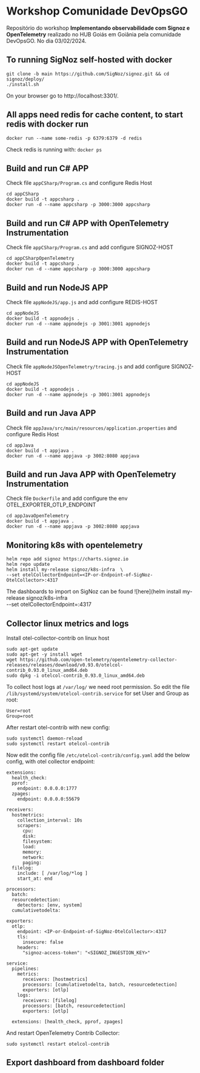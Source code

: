 # Workshop Comunidade DevOpsGO

Repositório do workshop **Implementando observabilidade com Signoz e OpenTelemetry** realizado no HUB Goiás em Goiânia pela comunidade DevOpsGO. No dia 03/02/2024. 

## To running SigNoz self-hosted with docker

```
git clone -b main https://github.com/SigNoz/signoz.git && cd signoz/deploy/
./install.sh
```

On your browser go to http://localhost:3301/.

## All apps need redis for cache content, to start redis with docker run

`docker run --name some-redis -p 6379:6379 -d redis`

Check redis is running with: `docker ps`

## Build and run C# APP 

Check file `appCSharp/Program.cs` and configure Redis Host

```
cd appCSharp
docker build -t appcsharp .
docker run -d --name appcsharp -p 3000:3000 appcsharp
```

## Build and run C# APP with OpenTelemetry Instrumentation

Check file `appCSharp/Program.cs` and add configure SIGNOZ-HOST

```
cd appCSharpOpenTelemetry
docker build -t appcsharp .
docker run -d --name appcsharp -p 3000:3000 appcsharp
```

## Build and run NodeJS APP 

Check file `appNodeJS/app.js` and add configure REDIS-HOST

```
cd appNodeJS
docker build -t appnodejs .
docker run -d --name appnodejs -p 3001:3001 appnodejs
```
## Build and run NodeJS APP with OpenTelemetry Instrumentation

Check file `appNodeJSOpenTelemetry/tracing.js` and add configure SIGNOZ-HOST

```
cd appNodeJS
docker build -t appnodejs .
docker run -d --name appnodejs -p 3001:3001 appnodejs
```

## Build and run Java APP 

Check file `appJava/src/main/resources/application.properties` and configure Redis Host

```
cd appJava
docker build -t appjava .
docker run -d --name appjava -p 3002:8080 appjava
```

## Build and run Java APP with OpenTelemetry Instrumentation

Check file `Dockerfile` and add configure the env OTEL_EXPORTER_OTLP_ENDPOINT

```
cd appJavaOpenTelemetry
docker build -t appjava .
docker run -d --name appjava -p 3002:8080 appjava
```

## Monitoring k8s with opentelemetry

```
helm repo add signoz https://charts.signoz.io
helm repo update
helm install my-release signoz/k8s-infra  \
--set otelCollectorEndpoint=<IP-or-Endpoint-of-SigNoz-OtelCollector>:4317
```

The dashboards to import on SigNoz can be found ![here](helm install my-release signoz/k8s-infra  \
--set otelCollectorEndpoint=<IP-or-Endpoint-of-SigNoz-OtelCollector>:4317


## Collector linux metrics and logs

Install otel-collector-contrib on linux host

```
sudo apt-get update
sudo apt-get -y install wget
wget https://github.com/open-telemetry/opentelemetry-collector-releases/releases/download/v0.93.0/otelcol-contrib_0.93.0_linux_amd64.deb
sudo dpkg -i otelcol-contrib_0.93.0_linux_amd64.deb
```
To collect host logs at `/var/log/` we need root permission. So edit the file `/lib/systemd/system/otelcol-contrib.service` for set User and Group as root:

```
User=root
Group=root
```

After restart otel-contrib with new config:

```
sudo systemctl daemon-reload
sudo systemctl restart otelcol-contrib
```

Now edit the config file `/etc/otelcol-contrib/config.yaml` add the below config, with otel collector endpoint:


```
extensions:
  health_check:
  pprof:
    endpoint: 0.0.0.0:1777
  zpages:
    endpoint: 0.0.0.0:55679

receivers:
  hostmetrics:
    collection_interval: 10s
    scrapers:
      cpu:
      disk:
      filesystem:
      load:
      memory:
      network:
      paging:
  filelog:
    include: [ /var/log/*log ]
    start_at: end

processors:
  batch:
  resourcedetection:
    detectors: [env, system]
  cumulativetodelta:

exporters:
  otlp:
    endpoint: <IP-or-Endpoint-of-SigNoz-OtelCollector>:4317
    tls:
      insecure: false
    headers:
      "signoz-access-token": "<SIGNOZ_INGESTION_KEY>"

service:
  pipelines:
    metrics:
      receivers: [hostmetrics]
      processors: [cumulativetodelta, batch, resourcedetection]
      exporters: [otlp]
    logs:
      receivers: [filelog]
      processors: [batch, resourcedetection]
      exporters: [otlp]

  extensions: [health_check, pprof, zpages]

```

And restart OpenTelemetry Contrib Collector:

```
sudo systemctl restart otelcol-contrib
```

## Export dashboard from dashboard folder